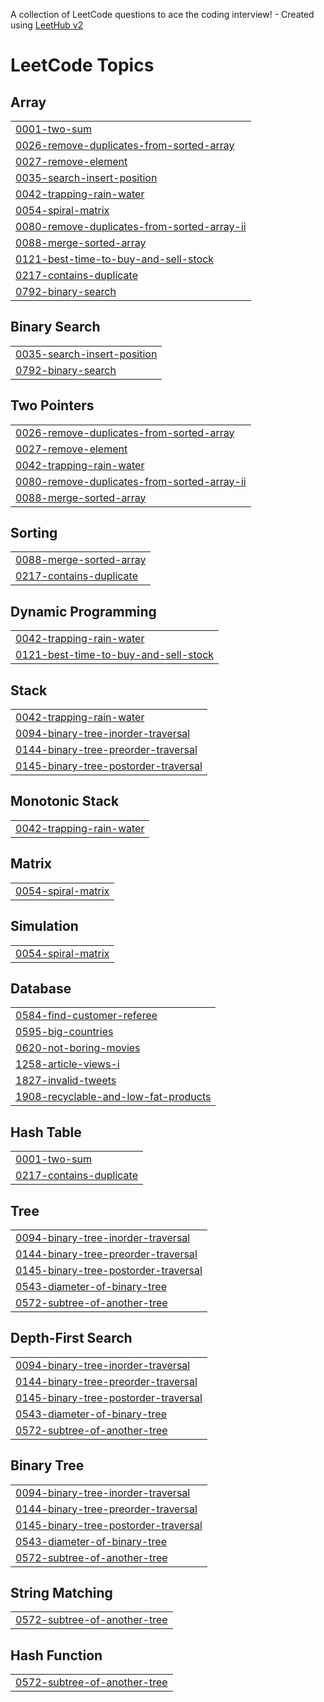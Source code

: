 A collection of LeetCode questions to ace the coding interview! - Created using [LeetHub v2](https://github.com/arunbhardwaj/LeetHub-2.0)
<!---LeetCode Topics Start-->
# LeetCode Topics
## Array
|  |
| ------- |
| [0001-two-sum](https://github.com/UrmitSharma/LeetCode/tree/master/0001-two-sum) |
| [0026-remove-duplicates-from-sorted-array](https://github.com/UrmitSharma/LeetCode/tree/master/0026-remove-duplicates-from-sorted-array) |
| [0027-remove-element](https://github.com/UrmitSharma/LeetCode/tree/master/0027-remove-element) |
| [0035-search-insert-position](https://github.com/UrmitSharma/LeetCode/tree/master/0035-search-insert-position) |
| [0042-trapping-rain-water](https://github.com/UrmitSharma/LeetCode/tree/master/0042-trapping-rain-water) |
| [0054-spiral-matrix](https://github.com/UrmitSharma/LeetCode/tree/master/0054-spiral-matrix) |
| [0080-remove-duplicates-from-sorted-array-ii](https://github.com/UrmitSharma/LeetCode/tree/master/0080-remove-duplicates-from-sorted-array-ii) |
| [0088-merge-sorted-array](https://github.com/UrmitSharma/LeetCode/tree/master/0088-merge-sorted-array) |
| [0121-best-time-to-buy-and-sell-stock](https://github.com/UrmitSharma/LeetCode/tree/master/0121-best-time-to-buy-and-sell-stock) |
| [0217-contains-duplicate](https://github.com/UrmitSharma/LeetCode/tree/master/0217-contains-duplicate) |
| [0792-binary-search](https://github.com/UrmitSharma/LeetCode/tree/master/0792-binary-search) |
## Binary Search
|  |
| ------- |
| [0035-search-insert-position](https://github.com/UrmitSharma/LeetCode/tree/master/0035-search-insert-position) |
| [0792-binary-search](https://github.com/UrmitSharma/LeetCode/tree/master/0792-binary-search) |
## Two Pointers
|  |
| ------- |
| [0026-remove-duplicates-from-sorted-array](https://github.com/UrmitSharma/LeetCode/tree/master/0026-remove-duplicates-from-sorted-array) |
| [0027-remove-element](https://github.com/UrmitSharma/LeetCode/tree/master/0027-remove-element) |
| [0042-trapping-rain-water](https://github.com/UrmitSharma/LeetCode/tree/master/0042-trapping-rain-water) |
| [0080-remove-duplicates-from-sorted-array-ii](https://github.com/UrmitSharma/LeetCode/tree/master/0080-remove-duplicates-from-sorted-array-ii) |
| [0088-merge-sorted-array](https://github.com/UrmitSharma/LeetCode/tree/master/0088-merge-sorted-array) |
## Sorting
|  |
| ------- |
| [0088-merge-sorted-array](https://github.com/UrmitSharma/LeetCode/tree/master/0088-merge-sorted-array) |
| [0217-contains-duplicate](https://github.com/UrmitSharma/LeetCode/tree/master/0217-contains-duplicate) |
## Dynamic Programming
|  |
| ------- |
| [0042-trapping-rain-water](https://github.com/UrmitSharma/LeetCode/tree/master/0042-trapping-rain-water) |
| [0121-best-time-to-buy-and-sell-stock](https://github.com/UrmitSharma/LeetCode/tree/master/0121-best-time-to-buy-and-sell-stock) |
## Stack
|  |
| ------- |
| [0042-trapping-rain-water](https://github.com/UrmitSharma/LeetCode/tree/master/0042-trapping-rain-water) |
| [0094-binary-tree-inorder-traversal](https://github.com/UrmitSharma/LeetCode/tree/master/0094-binary-tree-inorder-traversal) |
| [0144-binary-tree-preorder-traversal](https://github.com/UrmitSharma/LeetCode/tree/master/0144-binary-tree-preorder-traversal) |
| [0145-binary-tree-postorder-traversal](https://github.com/UrmitSharma/LeetCode/tree/master/0145-binary-tree-postorder-traversal) |
## Monotonic Stack
|  |
| ------- |
| [0042-trapping-rain-water](https://github.com/UrmitSharma/LeetCode/tree/master/0042-trapping-rain-water) |
## Matrix
|  |
| ------- |
| [0054-spiral-matrix](https://github.com/UrmitSharma/LeetCode/tree/master/0054-spiral-matrix) |
## Simulation
|  |
| ------- |
| [0054-spiral-matrix](https://github.com/UrmitSharma/LeetCode/tree/master/0054-spiral-matrix) |
## Database
|  |
| ------- |
| [0584-find-customer-referee](https://github.com/UrmitSharma/LeetCode/tree/master/0584-find-customer-referee) |
| [0595-big-countries](https://github.com/UrmitSharma/LeetCode/tree/master/0595-big-countries) |
| [0620-not-boring-movies](https://github.com/UrmitSharma/LeetCode/tree/master/0620-not-boring-movies) |
| [1258-article-views-i](https://github.com/UrmitSharma/LeetCode/tree/master/1258-article-views-i) |
| [1827-invalid-tweets](https://github.com/UrmitSharma/LeetCode/tree/master/1827-invalid-tweets) |
| [1908-recyclable-and-low-fat-products](https://github.com/UrmitSharma/LeetCode/tree/master/1908-recyclable-and-low-fat-products) |
## Hash Table
|  |
| ------- |
| [0001-two-sum](https://github.com/UrmitSharma/LeetCode/tree/master/0001-two-sum) |
| [0217-contains-duplicate](https://github.com/UrmitSharma/LeetCode/tree/master/0217-contains-duplicate) |
## Tree
|  |
| ------- |
| [0094-binary-tree-inorder-traversal](https://github.com/UrmitSharma/LeetCode/tree/master/0094-binary-tree-inorder-traversal) |
| [0144-binary-tree-preorder-traversal](https://github.com/UrmitSharma/LeetCode/tree/master/0144-binary-tree-preorder-traversal) |
| [0145-binary-tree-postorder-traversal](https://github.com/UrmitSharma/LeetCode/tree/master/0145-binary-tree-postorder-traversal) |
| [0543-diameter-of-binary-tree](https://github.com/UrmitSharma/LeetCode/tree/master/0543-diameter-of-binary-tree) |
| [0572-subtree-of-another-tree](https://github.com/UrmitSharma/LeetCode/tree/master/0572-subtree-of-another-tree) |
## Depth-First Search
|  |
| ------- |
| [0094-binary-tree-inorder-traversal](https://github.com/UrmitSharma/LeetCode/tree/master/0094-binary-tree-inorder-traversal) |
| [0144-binary-tree-preorder-traversal](https://github.com/UrmitSharma/LeetCode/tree/master/0144-binary-tree-preorder-traversal) |
| [0145-binary-tree-postorder-traversal](https://github.com/UrmitSharma/LeetCode/tree/master/0145-binary-tree-postorder-traversal) |
| [0543-diameter-of-binary-tree](https://github.com/UrmitSharma/LeetCode/tree/master/0543-diameter-of-binary-tree) |
| [0572-subtree-of-another-tree](https://github.com/UrmitSharma/LeetCode/tree/master/0572-subtree-of-another-tree) |
## Binary Tree
|  |
| ------- |
| [0094-binary-tree-inorder-traversal](https://github.com/UrmitSharma/LeetCode/tree/master/0094-binary-tree-inorder-traversal) |
| [0144-binary-tree-preorder-traversal](https://github.com/UrmitSharma/LeetCode/tree/master/0144-binary-tree-preorder-traversal) |
| [0145-binary-tree-postorder-traversal](https://github.com/UrmitSharma/LeetCode/tree/master/0145-binary-tree-postorder-traversal) |
| [0543-diameter-of-binary-tree](https://github.com/UrmitSharma/LeetCode/tree/master/0543-diameter-of-binary-tree) |
| [0572-subtree-of-another-tree](https://github.com/UrmitSharma/LeetCode/tree/master/0572-subtree-of-another-tree) |
## String Matching
|  |
| ------- |
| [0572-subtree-of-another-tree](https://github.com/UrmitSharma/LeetCode/tree/master/0572-subtree-of-another-tree) |
## Hash Function
|  |
| ------- |
| [0572-subtree-of-another-tree](https://github.com/UrmitSharma/LeetCode/tree/master/0572-subtree-of-another-tree) |
<!---LeetCode Topics End-->